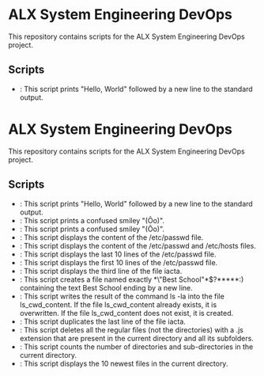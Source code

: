 # ALX System Engineering DevOps

This repository contains scripts for the ALX System Engineering DevOps project.

## Scripts

- : This script prints "Hello, World" followed by a new line to the standard output.
# ALX System Engineering DevOps

This repository contains scripts for the ALX System Engineering DevOps project.

## Scripts

- : This script prints "Hello, World" followed by a new line to the standard output.
- : This script prints a confused smiley "(Ôo)".
- : This script prints a confused smiley "(Ôo)".
- : This script displays the content of the /etc/passwd file.
- : This script displays the content of the /etc/passwd and /etc/hosts files.
- : This script displays the last 10 lines of the /etc/passwd file.
- : This script displays the first 10 lines of the /etc/passwd file.
- : This script displays the third line of the file iacta.
- : This script creates a file named exactly \*\\"Best School\"\*$\?\*\*\*\*\*:) containing the text Best School ending by a new line.
- : This script writes the result of the command ls -la into the file ls_cwd_content. If the file ls_cwd_content already exists, it is overwritten. If the file ls_cwd_content does not exist, it is created.
- : This script duplicates the last line of the file iacta.
- : This script deletes all the regular files (not the directories) with a .js extension that are present in the current directory and all its subfolders.
- : This script counts the number of directories and sub-directories in the current directory.
- : This script displays the 10 newest files in the current directory.
